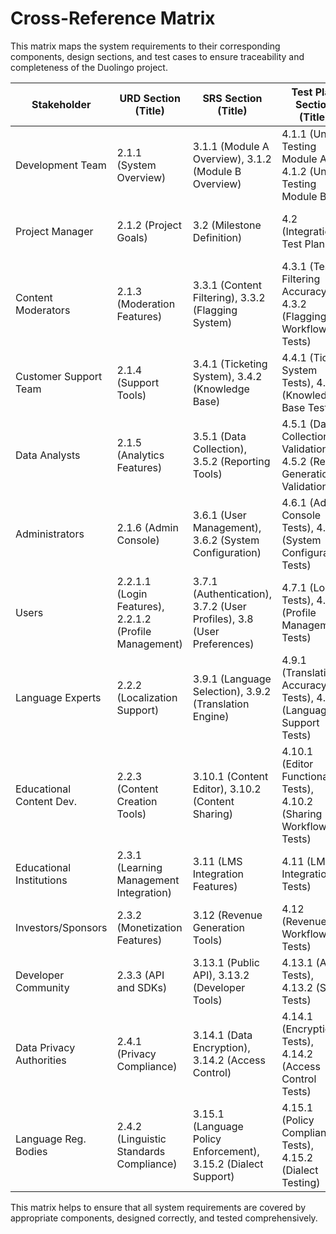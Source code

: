 # Cross-Reference Matrix

This matrix maps the system requirements to their corresponding components, design sections, and test cases to ensure traceability and completeness of the Duolingo  project.


| Stakeholder              | URD Section (Title)                             | SRS Section (Title)                       | Test Plan Section (Title)                    | Architecture Section (Title)                   |
| ------------------------ | ----------------------------------------------- | ----------------------------------------- | ------------------------------------------ | --------------------------------------------- |
| Development Team         | 2.1.1 (System Overview)                        | 3.1.1 (Module A Overview), 3.1.2 (Module B Overview) | 4.1.1 (Unit Testing Module A), 4.1.2 (Unit Testing Module B) | 5.1 (Subsystem A Architecture), 5.2 (Subsystem B Architecture) |
| Project Manager          | 2.1.2 (Project Goals)                          | 3.2 (Milestone Definition)                | 4.2 (Integration Test Plan)                | 5.3 (Overall System Integration Design)      |
| Content Moderators       | 2.1.3 (Moderation Features)                    | 3.3.1 (Content Filtering), 3.3.2 (Flagging System) | 4.3.1 (Test Filtering Accuracy), 4.3.2 (Flagging Workflow Tests) | 5.4 (Moderation System Architecture)         |
| Customer Support Team    | 2.1.4 (Support Tools)                          | 3.4.1 (Ticketing System), 3.4.2 (Knowledge Base) | 4.4.1 (Ticket System Tests), 4.4.2 (Knowledge Base Tests) | 5.5 (Customer Support Infrastructure)        |
| Data Analysts            | 2.1.5 (Analytics Features)                     | 3.5.1 (Data Collection), 3.5.2 (Reporting Tools) | 4.5.1 (Data Collection Validation), 4.5.2 (Report Generation Validation) | 5.6 (Analytics Framework)                    |
| Administrators           | 2.1.6 (Admin Console)                          | 3.6.1 (User Management), 3.6.2 (System Configuration) | 4.6.1 (Admin Console Tests), 4.6.2 (System Configuration Tests) | 5.7 (Administrative Tools Architecture)      |
| Users                    | 2.2.1.1 (Login Features), 2.2.1.2 (Profile Management) | 3.7.1 (Authentication), 3.7.2 (User Profiles), 3.8 (User Preferences) | 4.7.1 (Login Tests), 4.8.2 (Profile Management Tests) | 6.1 (Authentication System), 6.2 (Profile Management System) |
| Language Experts         | 2.2.2 (Localization Support)                   | 3.9.1 (Language Selection), 3.9.2 (Translation Engine) | 4.9.1 (Translation Accuracy Tests), 4.9.2 (Language Support Tests) | 6.3 (Localization Framework)                 |
| Educational Content Dev. | 2.2.3 (Content Creation Tools)                 | 3.10.1 (Content Editor), 3.10.2 (Content Sharing) | 4.10.1 (Editor Functionality Tests), 4.10.2 (Sharing Workflow Tests) | 6.4 (Content Development Architecture)       |
| Educational Institutions | 2.3.1 (Learning Management Integration)        | 3.11 (LMS Integration Features)           | 4.11 (LMS Integration Tests)               | 6.5 (Learning Management Framework)          |
| Investors/Sponsors       | 2.3.2 (Monetization Features)                  | 3.12 (Revenue Generation Tools)           | 4.12 (Revenue Workflow Tests)              | 6.6 (Monetization Architecture)              |
| Developer Community      | 2.3.3 (API and SDKs)                           | 3.13.1 (Public API), 3.13.2 (Developer Tools) | 4.13.1 (API Tests), 4.13.2 (SDK Tests)       | 6.7 (Developer Toolset Architecture)         |
| Data Privacy Authorities | 2.4.1 (Privacy Compliance)                     | 3.14.1 (Data Encryption), 3.14.2 (Access Control) | 4.14.1 (Encryption Tests), 4.14.2 (Access Control Tests) | 7.1 (Privacy Framework)                      |
| Language Reg. Bodies     | 2.4.2 (Linguistic Standards Compliance)        | 3.15.1 (Language Policy Enforcement), 3.15.2 (Dialect Support) | 4.15.1 (Policy Compliance Tests), 4.15.2 (Dialect Testing) | 7.2 (Language Compliance Architecture)       |


This matrix helps to ensure that all system requirements are covered by appropriate components, designed correctly, and tested comprehensively.
